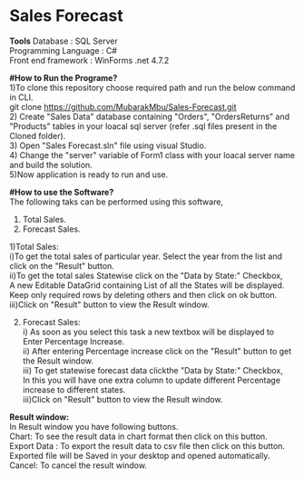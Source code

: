 # Sales Forecast

**Tools**
Database : SQL Server<br />
Programming Language : C#<br />
Front end framework : WinForms .net 4.7.2<br />

**#How to Run the Programe?**<br />
1)To clone this repository choose required path and run the below command in CLI.<br />
	git clone https://github.com/MubarakMbu/Sales-Forecast.git<br />
2) Create "Sales Data" database containing "Orders", "OrdersReturns" and "Products" tables in your loacal sql server (refer .sql files  present in the Cloned folder).<br />
3) Open "Sales Forecast.sln" file using visual Studio.<br />
4) Change the "server" variable of Form1 class with your loacal server name and build the solution.<br />
5)Now application is ready to run and use.<br />

**#How to use the Software?**<br />
The following taks can be performed using this software,<br />
1) Total Sales.<br />
2) Forecast Sales.<br />

1)Total Sales:<br />
	i)To get the total sales of particular year. Select the year from the list and click on the "Result" button.<br />
	ii)To get the total sales Statewise click on the "Data by State:" Checkbox,<br />
	        A new Editable DataGrid containing List of all the States will be displayed.<br />
	        Keep only required rows by deleting others and then click on ok button.<br />
	iii)Click on "Result" button to view the Result window.<br />

2) Forecast Sales:<br />
	i) As soon as you select this task a new textbox will be displayed to Enter Percentage Increase.<br />
	ii) After entering Percentage increase click on the "Result" button to get the Result window.<br />
	iii) To get statewise forecast data clickthe "Data by State:" Checkbox,<br />
       		In this you will have one extra column to update different Percentage increase to different states.<br />
	iii)Click on "Result" button to view the Result window.<br />

**Result window:**<br />
	In Result window you have following buttons.<br />
	Chart: To see the result data in chart format then click on this button.<br />
	Export Data : To export the result data to csv file then click on this button.<br />
		      Exported file will be Saved in your desktop and opened automatically.<br />
  	Cancel: To cancel the result window.<br />

